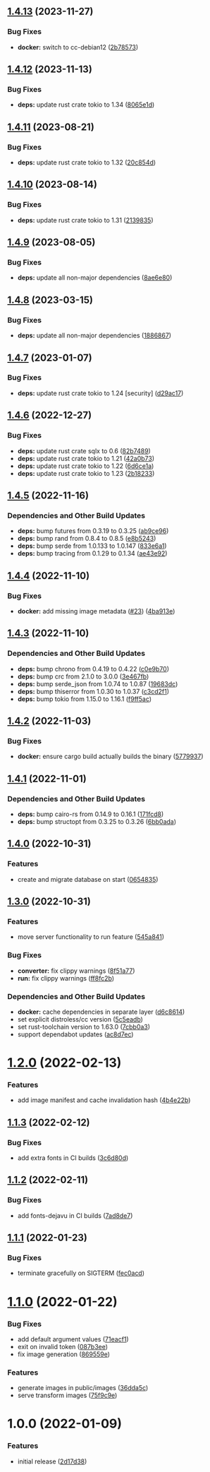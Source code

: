 ## [1.4.13](https://github.com/vtavernier/utc-telegram-bot/compare/v1.4.12...v1.4.13) (2023-11-27)


### Bug Fixes

* **docker:** switch to cc-debian12 ([2b78573](https://github.com/vtavernier/utc-telegram-bot/commit/2b7857360a2e812c88b1279b037608623a773424))

## [1.4.12](https://github.com/vtavernier/utc-telegram-bot/compare/v1.4.11...v1.4.12) (2023-11-13)


### Bug Fixes

* **deps:** update rust crate tokio to 1.34 ([8065e1d](https://github.com/vtavernier/utc-telegram-bot/commit/8065e1ddd51a018296fd064456d1d8b9354931d1))

## [1.4.11](https://github.com/vtavernier/utc-telegram-bot/compare/v1.4.10...v1.4.11) (2023-08-21)


### Bug Fixes

* **deps:** update rust crate tokio to 1.32 ([20c854d](https://github.com/vtavernier/utc-telegram-bot/commit/20c854d8e21fdc4ee8c91761c4f547e98148785c))

## [1.4.10](https://github.com/vtavernier/utc-telegram-bot/compare/v1.4.9...v1.4.10) (2023-08-14)


### Bug Fixes

* **deps:** update rust crate tokio to 1.31 ([2139835](https://github.com/vtavernier/utc-telegram-bot/commit/2139835e29fef72d1e766f8d9eed81c79d29d4bc))

## [1.4.9](https://github.com/vtavernier/utc-telegram-bot/compare/v1.4.8...v1.4.9) (2023-08-05)


### Bug Fixes

* **deps:** update all non-major dependencies ([8ae6e80](https://github.com/vtavernier/utc-telegram-bot/commit/8ae6e801c93f2383de62cf2df1b7dad1b0035fa8))

## [1.4.8](https://github.com/vtavernier/utc-telegram-bot/compare/v1.4.7...v1.4.8) (2023-03-15)


### Bug Fixes

* **deps:** update all non-major dependencies ([1886867](https://github.com/vtavernier/utc-telegram-bot/commit/18868672c7c13304af2487d199c985efce86e362))

## [1.4.7](https://github.com/vtavernier/utc-telegram-bot/compare/v1.4.6...v1.4.7) (2023-01-07)


### Bug Fixes

* **deps:** update rust crate tokio to 1.24 [security] ([d29ac17](https://github.com/vtavernier/utc-telegram-bot/commit/d29ac177b1aa10cf028ddc97bacb861fed8d1cd0))

## [1.4.6](https://github.com/vtavernier/utc-telegram-bot/compare/v1.4.5...v1.4.6) (2022-12-27)


### Bug Fixes

* **deps:** update rust crate sqlx to 0.6 ([82b7489](https://github.com/vtavernier/utc-telegram-bot/commit/82b7489e79f11807340e9184b0ceeb46085429cf))
* **deps:** update rust crate tokio to 1.21 ([42a0b73](https://github.com/vtavernier/utc-telegram-bot/commit/42a0b731bd8f090131a20a3989acf6bda87f497c))
* **deps:** update rust crate tokio to 1.22 ([6d6ce1a](https://github.com/vtavernier/utc-telegram-bot/commit/6d6ce1a5b9fbfa9d9ef3cf2c541feb9e84e50bd8))
* **deps:** update rust crate tokio to 1.23 ([2b18233](https://github.com/vtavernier/utc-telegram-bot/commit/2b182335a4ba1c116b54fb3b7d0195f2cac7e72d))

## [1.4.5](https://github.com/vtavernier/utc-telegram-bot/compare/v1.4.4...v1.4.5) (2022-11-16)


### Dependencies and Other Build Updates

* **deps:** bump futures from 0.3.19 to 0.3.25 ([ab9ce96](https://github.com/vtavernier/utc-telegram-bot/commit/ab9ce964ee69f48f46ea053deb37c63914e3bb71))
* **deps:** bump rand from 0.8.4 to 0.8.5 ([e8b5243](https://github.com/vtavernier/utc-telegram-bot/commit/e8b524331dce162349801dab809a0212473c77e0))
* **deps:** bump serde from 1.0.133 to 1.0.147 ([833e6a1](https://github.com/vtavernier/utc-telegram-bot/commit/833e6a14631d50d48d16272c8e85fa5af62491dd))
* **deps:** bump tracing from 0.1.29 to 0.1.34 ([ae43e92](https://github.com/vtavernier/utc-telegram-bot/commit/ae43e923093523c50402df5c19dd2ee6019b894a))

## [1.4.4](https://github.com/vtavernier/utc-telegram-bot/compare/v1.4.3...v1.4.4) (2022-11-10)


### Bug Fixes

* **docker:** add missing image metadata ([#23](https://github.com/vtavernier/utc-telegram-bot/issues/23)) ([4ba913e](https://github.com/vtavernier/utc-telegram-bot/commit/4ba913e0f2bbd0cb1f1428259d31d816d95678a0))

## [1.4.3](https://github.com/vtavernier/utc-telegram-bot/compare/v1.4.2...v1.4.3) (2022-11-10)


### Dependencies and Other Build Updates

* **deps:** bump chrono from 0.4.19 to 0.4.22 ([c0e9b70](https://github.com/vtavernier/utc-telegram-bot/commit/c0e9b708e2691aa4570f9d0ceac341cf41a5fc6c))
* **deps:** bump crc from 2.1.0 to 3.0.0 ([3e467fb](https://github.com/vtavernier/utc-telegram-bot/commit/3e467fb34764e80371ad36b42e02268b8860ad8f))
* **deps:** bump serde_json from 1.0.74 to 1.0.87 ([19683dc](https://github.com/vtavernier/utc-telegram-bot/commit/19683dc5b5d80976d9606b6e038b3e9c8f4a62fa))
* **deps:** bump thiserror from 1.0.30 to 1.0.37 ([c3cd2f1](https://github.com/vtavernier/utc-telegram-bot/commit/c3cd2f1678367cea66b05c326762d2b7a8a1ef42))
* **deps:** bump tokio from 1.15.0 to 1.16.1 ([f9ff5ac](https://github.com/vtavernier/utc-telegram-bot/commit/f9ff5acaa0e2d61874029ef1ca0fe2520ff4c5ec))

## [1.4.2](https://github.com/vtavernier/utc-telegram-bot/compare/v1.4.1...v1.4.2) (2022-11-03)


### Bug Fixes

* **docker:** ensure cargo build actually builds the binary ([5779937](https://github.com/vtavernier/utc-telegram-bot/commit/5779937a968f2505cce662da07749c4181dd0cf2))

## [1.4.1](https://github.com/vtavernier/utc-telegram-bot/compare/v1.4.0...v1.4.1) (2022-11-01)


### Dependencies and Other Build Updates

* **deps:** bump cairo-rs from 0.14.9 to 0.16.1 ([171fcd8](https://github.com/vtavernier/utc-telegram-bot/commit/171fcd8ac4cca27d5defdb1746970d5b42e74bba))
* **deps:** bump structopt from 0.3.25 to 0.3.26 ([6bb0ada](https://github.com/vtavernier/utc-telegram-bot/commit/6bb0adad2cc58172e59f3d607237a170a2829282))

## [1.4.0](https://github.com/vtavernier/utc-telegram-bot/compare/v1.3.0...v1.4.0) (2022-10-31)


### Features

* create and migrate database on start ([0654835](https://github.com/vtavernier/utc-telegram-bot/commit/0654835743bcb0aadae9faaef047fc3e1b5e8dad))

## [1.3.0](https://github.com/vtavernier/utc-telegram-bot/compare/v1.2.0...v1.3.0) (2022-10-31)


### Features

* move server functionality to run feature ([545a841](https://github.com/vtavernier/utc-telegram-bot/commit/545a841cd96763e48f5913009222b0b50bcedcf2))


### Bug Fixes

* **converter:** fix clippy warnings ([8f51a77](https://github.com/vtavernier/utc-telegram-bot/commit/8f51a7719f3144e9dacd641d4acaa6a744957d74))
* **run:** fix clippy warnings ([ff8fc2b](https://github.com/vtavernier/utc-telegram-bot/commit/ff8fc2bb71fa8ea9df03703ed0f0b0631d546c55))


### Dependencies and Other Build Updates

* **docker:** cache dependencies in separate layer ([d6c8614](https://github.com/vtavernier/utc-telegram-bot/commit/d6c8614ac0a12407daffb9d575e2c28f0a03daf8))
* set explicit distroless/cc version ([5c5eadb](https://github.com/vtavernier/utc-telegram-bot/commit/5c5eadb864b3f173606024deec879a729e09b43f))
* set rust-toolchain version to 1.63.0 ([7cbb0a3](https://github.com/vtavernier/utc-telegram-bot/commit/7cbb0a3535f391210f318e4168d544b6186bb2e3))
* support dependabot updates ([ac8d7ec](https://github.com/vtavernier/utc-telegram-bot/commit/ac8d7ecb78de301563f6bff0b6b5ef160335b962))

# [1.2.0](https://github.com/vtavernier/utc-telegram-bot/compare/v1.1.3...v1.2.0) (2022-02-13)


### Features

* add image manifest and cache invalidation hash ([4b4e22b](https://github.com/vtavernier/utc-telegram-bot/commit/4b4e22b58998b5b6406ea5c9c4ef8d087bad5d3f))

## [1.1.3](https://github.com/vtavernier/utc-telegram-bot/compare/v1.1.2...v1.1.3) (2022-02-12)


### Bug Fixes

* add extra fonts in CI builds ([3c6d80d](https://github.com/vtavernier/utc-telegram-bot/commit/3c6d80d17efb42ccadb5c750f662f73a759b7c76))

## [1.1.2](https://github.com/vtavernier/utc-telegram-bot/compare/v1.1.1...v1.1.2) (2022-02-11)


### Bug Fixes

* add fonts-dejavu in CI builds ([7ad8de7](https://github.com/vtavernier/utc-telegram-bot/commit/7ad8de7b8a9cb012ab558c40ac6ea525a5cdf3c5))

## [1.1.1](https://github.com/vtavernier/utc-telegram-bot/compare/v1.1.0...v1.1.1) (2022-01-23)


### Bug Fixes

* terminate gracefully on SIGTERM ([fec0acd](https://github.com/vtavernier/utc-telegram-bot/commit/fec0acd0aac7f8ead72043a7744dd7049f114ae1))

# [1.1.0](https://github.com/vtavernier/utc-telegram-bot/compare/v1.0.0...v1.1.0) (2022-01-22)


### Bug Fixes

* add default argument values ([71eacf1](https://github.com/vtavernier/utc-telegram-bot/commit/71eacf1070dee57c8ac25858c1765ba4e7f6298b))
* exit on invalid token ([087b3ee](https://github.com/vtavernier/utc-telegram-bot/commit/087b3eedfbe168378c03d733e55e92e93e895d80))
* fix image generation ([869559e](https://github.com/vtavernier/utc-telegram-bot/commit/869559e72ab3da4d4ad206ca73b688c5834608e7))


### Features

* generate images in public/images ([36dda5c](https://github.com/vtavernier/utc-telegram-bot/commit/36dda5caf651c63cdf8dddc4c6d202c03fe51589))
* serve transform images ([75f9c9e](https://github.com/vtavernier/utc-telegram-bot/commit/75f9c9ea1717fd27f0b1784f1fc8b37c09c054c5))

# 1.0.0 (2022-01-09)


### Features

* initial release ([2d17d38](https://github.com/vtavernier/utc-telegram-bot/commit/2d17d3867707600a801b8d874b62789e5e599d65))
